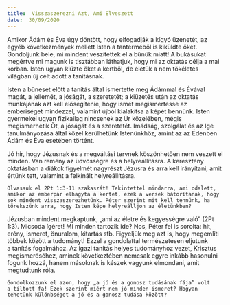 ```yaml
---
title:  Visszaszerezni Azt, Ami Elveszett
date:  30/09/2020
---
```


Amikor Ádám és Éva úgy döntött, hogy elfogadják a kígyó üzenetét, az egyéb következmények mellett Isten a tanterméből is kiküldte őket. Gondoljunk bele, mi mindent veszítettek el a bűnük miatt! A bukásukat megértve mi magunk is tisztábban láthatjuk, hogy mi az oktatás célja a mai korban. Isten ugyan kiűzte őket a kertből, de életük a nem tökéletes világban új célt adott a tanításnak.

Isten a bűneset előtt a tanítás által ismertette meg Ádámmal és Évával magát, a jellemét, a jóságát, a szeretetét; a kiűzetés után az oktatás munkájának azt kell elősegítenie, hogy ismét megismertesse az emberiséget mindezzel, valamint újból kialakítsa a képét bennünk. Isten gyermekei ugyan fizikailag nincsenek az Úr közelében, mégis megismerhetik Őt, a jóságát és a szeretetét. Imádság, szolgálat és az Ige tanulmányozása által közel kerülhetünk Istenünkhöz, amint az az Édenben Ádám és Éva esetében történt.

Jó hír, hogy Jézusnak és a megváltási tervnek köszönhetően nem veszett el minden. Van remény az üdvösségre és a helyreállításra. A keresztény oktatásban a diákok figyelmét nagyrészt Jézusra és arra kell irányítani, amit értünk tett, valamint a felkínált helyreállításra.

`Olvassuk el 2Pt 1:3-11 szakaszát! Tekintettel mindarra, ami odalett, amikor az emberpár elhagyta a kertet, ezek a versek bátorítanak, hogy sok mindent visszaszerezhetünk. Péter szerint mit kell tennünk, ha törekszünk arra, hogy Isten képe helyreálljon az életünkben?`

Jézusban mindent megkaptunk, „ami az életre és kegyességre való” (2Pt 1:3). Micsoda ígéret! Mi minden tartozik ide? Nos, Péter fel is sorolta: hit, erény, ismeret, önuralom, kitartás stb. Figyeljük meg azt is, hogy megemlíti többek között a tudományt! Ezzel a gondolattal természetesen eljutunk a tanítás fogalmához. Az igazi tanítás helyes tudományhoz vezet, Krisztus megismeréséhez, aminek következtében nemcsak egyre inkább hasonulni fogunk hozzá, hanem másoknak is készek vagyunk elmondani, amit megtudtunk róla.

`Gondolkozzunk el azon, hogy „a jó és a gonosz tudásának fája” volt a tiltott fa! Ezek szerint miért nem jó minden ismeret? Hogyan tehetünk különbséget a jó és a gonosz tudása között?`